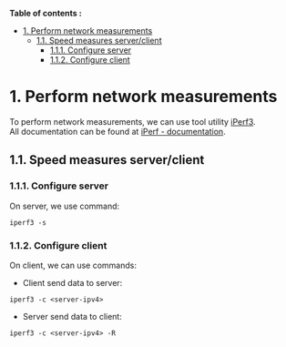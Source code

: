 **Table of contents :**
- [1. Perform network measurements](#1-perform-network-measurements)
  - [1.1. Speed measures server/client](#11-speed-measures-serverclient)
    - [1.1.1. Configure server](#111-configure-server)
    - [1.1.2. Configure client](#112-configure-client)

# 1. Perform network measurements

To perform network measurements, we can use tool utility [iPerf3][iperf-official].  
All documentation can be found at [iPerf - documentation][iperf-doc].

## 1.1. Speed measures server/client
### 1.1.1. Configure server

On server, we use command:
```shell
iperf3 -s
```

### 1.1.2. Configure client

On client, we can use commands:
- Client send data to server:
```shell
iperf3 -c <server-ipv4>
```
- Server send data to client:
```shell
iperf3 -c <server-ipv4> -R
```

<!-- External links -->
[iperf-official]: https://iperf.fr/
[iperf-doc]: https://iperf.fr/iperf-doc.php#3doc